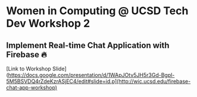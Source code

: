 # Women in Computing @ UCSD Tech Dev Workshop 2
## Implement Real-time Chat Application with Firebase 🔥

[Link to Workshop Slide](https://docs.google.com/presentation/d/1WApJOtv5JH5r3Gd-Bgpl-5M5BSVDQ4rZdeKzrASjEC4/edit#slide=id.p](http://wic.ucsd.edu/firebase-chat-app-workshop)
